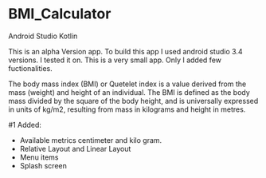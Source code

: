 # BMI_Calculator
Android Studio Kotlin

This is an alpha Version app. To build this app I used android studio 3.4 versions. I tested it on. This is a very small app. 
Only I added few fuctionalities.

The body mass index (BMI) or Quetelet index is a value derived from the mass (weight) and height of an individual. 
The BMI is defined as the body mass divided by the square of the body height, and is universally expressed in units of kg/m2, 
resulting from mass in kilograms and height in metres.

#1 Added:
- Available metrics centimeter and kilo gram.
- Relative Layout and Linear Layout
- Menu items
- Splash screen

